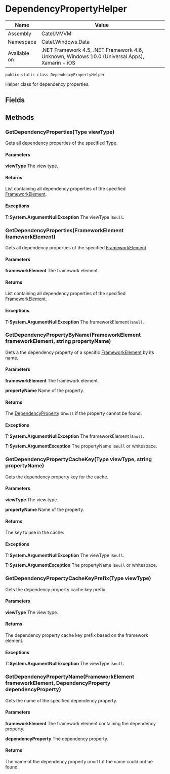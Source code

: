 

# DependencyPropertyHelper

Name|Value
---|---
Assembly|Catel.MVVM
Namespace|Catel.Windows.Data
Available on|.NET Framework 4.5, .NET Framework 4.6, Unknown, Windows 10.0 (Universal Apps), Xamarin - iOS

```
public static class DependencyPropertyHelper
```

Helper class for dependency properties.



## Fields

## Methods

### GetDependencyProperties(Type viewType)

Gets all dependency properties of the specified [Type](#).

#### Parameters

**viewType**
The view type.

#### Returns

List containing all dependency properties of the specified [FrameworkElement](#).

#### Exceptions

**T:System.ArgumentNullException**
The viewType is`null`.



### GetDependencyProperties(FrameworkElement frameworkElement)

Gets all dependency properties of the specified [FrameworkElement](#).

#### Parameters

**frameworkElement**
The framework element.

#### Returns

List containing all dependency properties of the specified [FrameworkElement](#).

#### Exceptions

**T:System.ArgumentNullException**
The frameworkElement is`null`.



### GetDependencyPropertyByName(FrameworkElement frameworkElement, string propertyName)

Gets a the dependency property of a specific [FrameworkElement](#) by its name.

#### Parameters

**frameworkElement**
The framework element.

**propertyName**
Name of the property.

#### Returns

The [DependencyProperty](#) or`null` if the property cannot be found.

#### Exceptions

**T:System.ArgumentNullException**
The frameworkElement is`null`.

**T:System.ArgumentException**
The propertyName is`null` or whitespace.



### GetDependencyPropertyCacheKey(Type viewType, string propertyName)

Gets the dependency property key for the cache.

#### Parameters

**viewType**
The view type.

**propertyName**
Name of the property.

#### Returns

The key to use in the cache.

#### Exceptions

**T:System.ArgumentNullException**
The viewType is`null`.

**T:System.ArgumentException**
The propertyName is`null` or whitespace.



### GetDependencyPropertyCacheKeyPrefix(Type viewType)

Gets the dependency property cache key prefix.

#### Parameters

**viewType**
The view type.

#### Returns

The dependency property cache key prefix based on the framework element..

#### Exceptions

**T:System.ArgumentNullException**
The viewType is`null`.



### GetDependencyPropertyName(FrameworkElement frameworkElement, DependencyProperty dependencyProperty)

Gets the name of the specified dependency property.

#### Parameters

**frameworkElement**
The framework element containing the dependency property.

**dependencyProperty**
The dependency property.

#### Returns

The name of the dependency property or`null` if the name could not be found.



